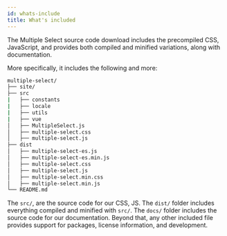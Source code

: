 ```yaml
---
id: whats-include
title: What's included
---
```


The Multiple Select source code download includes the precompiled CSS, JavaScript, and provides both compiled and minified variations, along with documentation.

<div id="gg"></div>

More specifically, it includes the following and more:

```bash
multiple-select/
├── site/
├── src
|   ├── constants
|   ├── locale
|   ├── utils
|   ├── vue
│   ├── MultipleSelect.js
│   ├── multiple-select.css
│   ├── multiple-select.js
├── dist
│   ├── multiple-select-es.js
│   ├── multiple-select-es.min.js
│   ├── multiple-select.css
│   ├── multiple-select.js
│   ├── multiple-select.min.css
│   ├── multiple-select.min.js
└── README.md
```

The `src/`, are the source code for our CSS, JS. The `dist/` folder includes everything compiled and minified with `src/`. The `docs/` folder includes the source code for our documentation. Beyond that, any other included file provides support for packages, license information, and development.
